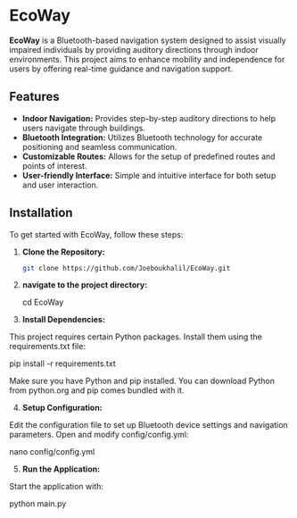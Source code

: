 # EcoWay

**EcoWay** is a Bluetooth-based navigation system designed to assist visually impaired individuals by providing auditory directions through indoor environments. This project aims to enhance mobility and independence for users by offering real-time guidance and navigation support.

## Features

- **Indoor Navigation:** Provides step-by-step auditory directions to help users navigate through buildings.
- **Bluetooth Integration:** Utilizes Bluetooth technology for accurate positioning and seamless communication.
- **Customizable Routes:** Allows for the setup of predefined routes and points of interest.
- **User-friendly Interface:** Simple and intuitive interface for both setup and user interaction.

## Installation

To get started with EcoWay, follow these steps:

1. **Clone the Repository:**

   ```bash
   git clone https://github.com/Joeboukhalil/EcoWay.git

2. **navigate to the project directory:**

   cd EcoWay

3. **Install Dependencies:**

This project requires certain Python packages. Install them using the requirements.txt file:

pip install -r requirements.txt

Make sure you have Python and pip installed. You can download Python from python.org and pip comes bundled with it.

4. **Setup Configuration:**

Edit the configuration file to set up Bluetooth device settings and navigation parameters. Open and modify config/config.yml:

nano config/config.yml

5. **Run the Application:**

Start the application with:

python main.py


